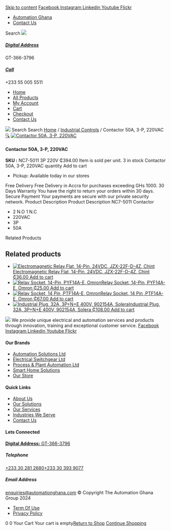 [Skip to content](https://store.automationghana.com/product/contactor-50a-3-p-220vac/#content)
[ Facebook ](https://www.facebook.com/automationgh/) [ Instagram ](https://www.instagram.com/automationgh/) [ Linkedin ](https://www.linkedin.com/company/the-automation-ghana-limited/) [ Youtube ](https://www.youtube.com/channel/UCurrRDUSm5oIW39VXjn1u0w) [ Flickr ](https://www.flickr.com/photos/181794037@N07/)
  * [ Automation Ghana ](https://automationghana.com)
  * [ Contact Us ](https://store.automationghana.com/contact/)


Search
[ ![](https://store.automationghana.com/wp-content/uploads/2024/04/Website-TAGG-Logo-BLUE.png) ](https://store.automationghana.com/)
[ ](https://maps.app.goo.gl/m4xeaagWCNbLk4jM6)
#####  [ Digital Address ](https://maps.app.goo.gl/m4xeaagWCNbLk4jM6)
GT-366-3796 
[ ](tel:+233550055511)
#####  [ Call ](tel:+233550055511)
+233 55 005 5511 
  * [Home](https://store.automationghana.com/)
  * [All Products](https://store.automationghana.com/shop/)
  * [My Account](https://store.automationghana.com/my-account/)
  * [Cart](https://store.automationghana.com/cart/)
  * [Checkout](https://store.automationghana.com/checkout/)
  * [Contact Us](https://store.automationghana.com/contact/)


[![](https://store.automationghana.com/wp-content/uploads/2024/04/AutomationGhana_logo_white.png)](https://store.automationghana.com)
Search
Search
[Home](https://store.automationghana.com) / [Industrial Controls](https://store.automationghana.com/product-category/industrial-controls/) / Contactor 50A, 3-P, 220VAC
[🔍](https://store.automationghana.com/product/contactor-50a-3-p-220vac/)
[![Contactor 50A, 3-P, 220VAC](https://store.automationghana.com/wp-content/uploads/2021/04/NC7-5011.jpg)](https://store.automationghana.com/wp-content/uploads/2021/04/NC7-5011.jpg)
####  Contactor 50A, 3-P, 220VAC 
**SKU :** NC7-5011 3P 220V 
₵394.00
Item is sold per unit.
3 in stock
Contactor 50A, 3-P, 220VAC quantity
Add to cart
  * Pickup: Available today in our stores


Free Delivery 
Free Delivery in Accra for purchases exceeding GHs 1000. 
30 Days Warranty 
You have the right to return your orders within 30 days. 
Secure Payment 
Your payments are secure with our private security network. 
Product Description
Product Description
NC7-5011 Contactor 
  * 2 N.O 1 N.C
  * 220VAC
  * 3P
  * 50A


Related Products 
## Related products
  * [![Electromagnetic Relay,Flat, 14-Pin, 24VDC, JZX-22F-D-4Z, Chint](https://store.automationghana.com/wp-content/uploads/2020/04/11-Pin-Relay-JQX-10F_3Z-220VAC-Chint-2-300x300.jpg)Electromagnetic Relay,Flat, 14-Pin, 24VDC, JZX-22F-D-4Z, Chint ₵36.00 ](https://store.automationghana.com/product/14-pin-relay-jzx-22f-d-4z-24vdc-chint/)
[Add to cart](https://store.automationghana.com/product/contactor-50a-3-p-220vac/?add-to-cart=1597)
  * [![Relay Socket, 14-Pin, PYF14A-E, Omron](https://store.automationghana.com/wp-content/uploads/2020/04/14-Pin-Relay-Socket-PTF14A-E-Omron.jpg)Relay Socket, 14-Pin, PYF14A-E, Omron ₵25.00 ](https://store.automationghana.com/product/14-pin-relay-socket-pyf14a-e-omron/)
[Add to cart](https://store.automationghana.com/product/contactor-50a-3-p-220vac/?add-to-cart=1598)
  * [![Relay Socket, 14 Pin ,PTF14A-E, Omron](https://store.automationghana.com/wp-content/uploads/2020/04/14-Pin-Relay-Socket-PTF14A-E-Omron.jpg)Relay Socket, 14 Pin ,PTF14A-E, Omron ₵67.00 ](https://store.automationghana.com/product/14-pin-relay-socket-ptf14a-e-omron/)
[Add to cart](https://store.automationghana.com/product/contactor-50a-3-p-220vac/?add-to-cart=1594)
  * [![Industrial Plug, 32A, 3P+N+E 400V, 902154A, Solera](https://store.automationghana.com/wp-content/uploads/2020/04/902154A.png)Industrial Plug, 32A, 3P+N+E 400V, 902154A, Solera ₵108.00 ](https://store.automationghana.com/product/industrial-plug-902154a-solera/)
[Add to cart](https://store.automationghana.com/product/contactor-50a-3-p-220vac/?add-to-cart=1511)


![](https://store.automationghana.com/wp-content/uploads/2024/04/AutomationGhana_logo_white.png)
We provide unique electrical and automation services and products through innovation, training and exceptional customer service.
[ Facebook ](https://www.facebook.com/automationgh/) [ Instagram ](https://www.instagram.com/automationgh/) [ Linkedin ](https://www.linkedin.com/company/the-automation-ghana-limited/) [ Youtube ](https://www.youtube.com/channel/UCurrRDUSm5oIW39VXjn1u0w) [ Flickr ](https://www.flickr.com/photos/181794037@N07/)
#### Our Brands
  * [ Automation Solutions Ltd ](https://store.automationghana.com/product/contactor-50a-3-p-220vac/)
  * [ Electrical Switchgear Ltd ](https://store.automationghana.com/product/contactor-50a-3-p-220vac/)
  * [ Process & Plant Automation Ltd ](https://store.automationghana.com/product/contactor-50a-3-p-220vac/)
  * [ Smart Home Solutions ](https://store.automationghana.com/product/contactor-50a-3-p-220vac/)
  * [ Our Store ](https://store.automationghana.com/product/contactor-50a-3-p-220vac/)


#### Quick Links
  * [ About Us ](https://store.automationghana.com/product/contactor-50a-3-p-220vac/)
  * [ Our Solutions ](https://store.automationghana.com/product/contactor-50a-3-p-220vac/)
  * [ Our Services ](https://store.automationghana.com/product/contactor-50a-3-p-220vac/)
  * [ Industries We Serve ](https://store.automationghana.com/product/contactor-50a-3-p-220vac/)
  * [ Contact Us ](https://store.automationghana.com/product/contactor-50a-3-p-220vac/)


#### Lets Connected
[**Digital Address:** GT-366-3796](https://maps.app.goo.gl/m4xeaagWCNbLk4jM6)
#####  Telephone 
[ +233 30 281 2680](tel:+233302812680)[+233 30 393 9077](https://store.automationghana.com/product/contactor-50a-3-p-220vac/+233303939077)
#####  Email Address 
enquiries@automationghana.com 
© Copyright The Automation Ghana Group 2024
  * [ Term Of Use ](https://store.automationghana.com/product/contactor-50a-3-p-220vac/)
  * [ Privacy Policy ](https://store.automationghana.com/product/contactor-50a-3-p-220vac/)


0
0
Your Cart
Your cart is empty[Return to Shop](https://store.automationghana.com/shop/)
[Continue Shopping](https://store.automationghana.com/product/contactor-50a-3-p-220vac/)

